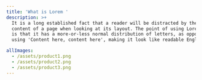 ```yaml
---
title: 'What is Lorem '
description: >+
  It is a long established fact that a reader will be distracted by the readable
  content of a page when looking at its layout. The point of using Lorem Ipsum
  is that it has a more-or-less normal distribution of letters, as opposed to
  using 'Content here, content here', making it look like readable English. 

allImages:
  - /assets/product1.png
  - /assets/product2.png
  - /assets/product3.png
---
```


